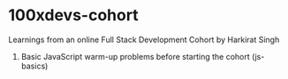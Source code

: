 # 100xdevs-cohort
Learnings from an online Full Stack Development Cohort by Harkirat Singh

1. Basic JavaScript warm-up problems before starting the cohort (js-basics)
